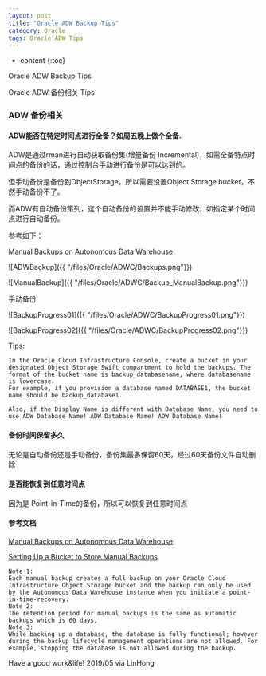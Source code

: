 ```yaml
---
layout: post
title: "Oracle ADW Backup Tips"
category: Oracle
tags: Oracle ADW Tips
---
```


* content
{:toc}

Oracle ADW Backup Tips

Oracle ADW 备份相关 Tips










### ADW 备份相关


#### ADW能否在特定时间点进行全备？如周五晚上做个全备.

ADW是通过rman进行自动获取备份集(增量备份 Incremental)，如需全备特点时间点的备份的话，通过控制台手动进行备份是可以达到的。

但手动备份是备份到ObjectStorage，所以需要设置Object Storage bucket，不然手动备份不了。

而ADW有自动备份策列，这个自动备份的设置并不能手动修改，如指定某个时间点进行自动备份。

参考如下：

[Manual Backups on Autonomous Data Warehouse](https://docs.oracle.com/en/cloud/paas/autonomous-data-warehouse-cloud/user/backup-restore.html#GUID-D95E5D6A-C470-4A68-9545-CC99D937E7D1)

![ADWBackup]({{ "/files/Oracle/ADWC/Backups.png"}})

![ManualBackup]({{ "/files/Oracle/ADWC/Backup_ManualBackup.png"}})


手动备份

![BackupProgress01]({{ "/files/Oracle/ADWC/BackupProgress01.png"}})

![BackupProgress02]({{ "/files/Oracle/ADWC/BackupProgress02.png"}})

Tips:

	In the Oracle Cloud Infrastructure Console, create a bucket in your designated Object Storage Swift compartment to hold the backups. The format of the bucket name is backup_databasename, where databasename is lowercase.
	For example, if you provision a database named DATABASE1, the bucket name should be backup_database1. 

	Also, if the Display Name is different with Database Name, you need to use ADW Database Name! ADW Database Name! ADW Database Name!


#### 备份时间保留多久

无论是自动备份还是手动备份，备份集最多保留60天，经过60天备份文件自动删除

#### 是否能恢复到任意时间点

因为是 Point-in-Time的备份，所以可以恢复到任意时间点


#### 参考文档


[Manual Backups on Autonomous Data Warehouse](https://docs.oracle.com/en/cloud/paas/autonomous-data-warehouse-cloud/user/backup-restore.html#GUID-D95E5D6A-C470-4A68-9545-CC99D937E7D1)

[Setting Up a Bucket to Store Manual Backups](https://docs.cloud.oracle.com/iaas/Content/Database/Tasks/adbbackingup.htm#creatingbucket)


	Note 1:
	Each manual backup creates a full backup on your Oracle Cloud Infrastructure Object Storage bucket and the backup can only be used by the Autonomous Data Warehouse instance when you initiate a point-in-time-recovery.
	Note 2:
	The retention period for manual backups is the same as automatic backups which is 60 days.
	Note 3:
	While backing up a database, the database is fully functional; however during the backup lifecycle management operations are not allowed. For example, stopping the database is not allowed during the backup.


Have a good work&life! 2019/05 via LinHong



